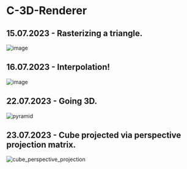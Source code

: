 # C-3D-Renderer

## 15.07.2023 - Rasterizing a triangle.
![image](https://github.com/Jan-Hebbel/C-3D-Renderer/assets/75396907/650adc6e-655b-4fd4-be2a-49c1bbde7416)

## 16.07.2023 - Interpolation!
![image](https://github.com/Jan-Hebbel/C-3D-Renderer/assets/75396907/f8b48340-5a2c-49a0-a463-3fdcc6979155)

## 22.07.2023 - Going 3D.
![pyramid](https://github.com/Jan-Hebbel/C-3D-Renderer/assets/75396907/6c987571-21ab-4e1d-b935-5d101adf221f)

## 23.07.2023 - Cube projected via perspective projection matrix.
![cube_perspective_projection](https://github.com/Jan-Hebbel/C-3D-Renderer/assets/75396907/f8a2ee10-3ddf-4d3c-b2b1-1f0c5e0e299c)
